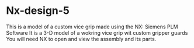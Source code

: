 # Nx-design-5

This is a model of a custom vice grip made using the NX: Siemens PLM Software
It is a 3-D model of a wokring vice grip wit custom gripper guards
You will need NX to open and view the assembly and its parts.
